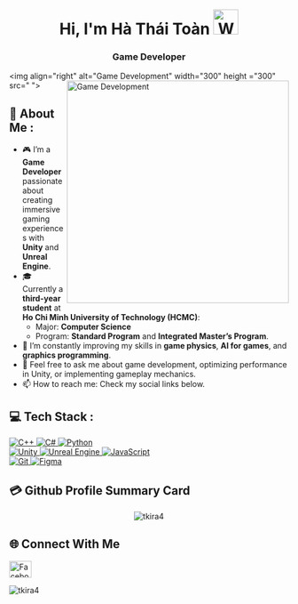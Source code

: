 <h1 align="center">Hi, I'm Hà Thái Toàn <img src="https://raw.githubusercontent.com/nixin72/nixin72/master/wave.gif" 
         alt="Waving hand animated gif"
         height="45"
         width="45" /></h1>
<h3 align="center">Game Developer</h3>

<img align="right" alt="Game Development" width="300" height ="300" src="<img align="right" alt="Game Development" width="400" src="https://media.giphy.com/media/qgQUggAC3Pfv687qPC/giphy.gif">
">


## 💫 About Me :
- 🎮 I’m a **Game Developer** passionate about creating immersive gaming experiences with **Unity** and **Unreal Engine**.
- 🎓 Currently a **third-year student** at **Ho Chi Minh University of Technology (HCMC)**:
  - Major: **Computer Science**
  - Program: **Standard Program** and **Integrated Master’s Program**.
- 🌱 I’m constantly improving my skills in **game physics**, **AI for games**, and **graphics programming**.
- 💬 Feel free to ask me about game development, optimizing performance in Unity, or implementing gameplay mechanics.
- 📫 How to reach me: Check my social links below.

## 💻 Tech Stack :

<a href="https://learn.microsoft.com/en-us/cpp/" target="_blank">
  <img src="https://img.shields.io/badge/C++-%2300599C.svg?style=for-the-badge&logo=cplusplus&logoColor=white" alt="C++" />
</a>
<a href="https://learn.microsoft.com/en-us/dotnet/csharp/" target="_blank">
  <img src="https://img.shields.io/badge/C%23-%23239120.svg?style=for-the-badge&logo=csharp&logoColor=white" alt="C#" />
</a>
<a href="https://www.python.org/" target="_blank">
  <img src="https://img.shields.io/badge/python-%233776AB.svg?style=for-the-badge&logo=python&logoColor=white" alt="Python" />
</a>
<br/>
<a href="https://unity.com/" target="_blank">
  <img src="https://img.shields.io/badge/Unity-%23000000.svg?style=for-the-badge&logo=unity&logoColor=white" alt="Unity" />
</a>
<a href="https://www.unrealengine.com/" target="_blank">
  <img src="https://img.shields.io/badge/Unreal%20Engine-%23313131.svg?style=for-the-badge&logo=unrealengine&logoColor=white" alt="Unreal Engine" />
</a>
<a href="https://developer.mozilla.org/en-US/docs/Web/JavaScript" target="_blank">
  <img src="https://img.shields.io/badge/JavaScript-%23F7DF1E.svg?style=for-the-badge&logo=javascript&logoColor=black" alt="JavaScript" />
</a>
<br/>
<a href="https://git-scm.com/" target="_blank">
  <img src="https://img.shields.io/badge/git-%23F05032.svg?style=for-the-badge&logo=git&logoColor=white" alt="Git" />
</a>
<a href="https://www.figma.com/" target="_blank">
  <img src="https://img.shields.io/badge/Figma-%23F24E1E.svg?style=for-the-badge&logo=figma&logoColor=white" alt="Figma" />
</a>

## 💳 Github Profile Summary Card
<div align="center">
  <img src="https://github-readme-streak-stats.herokuapp.com/?user=tkira4&theme=dark" alt="tkira4" style="display: inline-block;">
         
</div>

## 🌐 Connect With Me
<p align="left">
<a href="https://www.facebook.com/akali.4720/" target="_blank">
  <img align="center" src="https://raw.githubusercontent.com/rahuldkjain/github-profile-readme-generator/master/src/images/icons/Social/facebook.svg" alt="Facebook Profile" height="30" width="40" />
</a>
</p>

 <p align="left"> <img src="https://komarev.com/ghpvc/?username=tkira4&label=Profile%20views&color=0e75b6&style=flat" alt="tkira4"/>